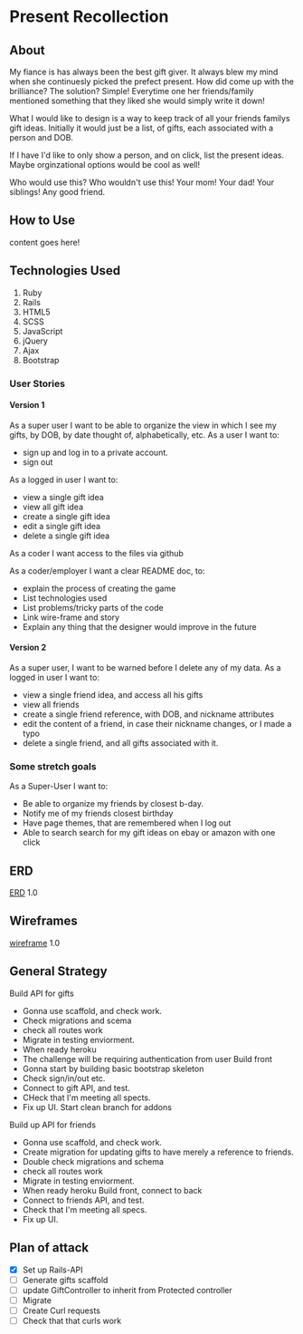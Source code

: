 # Present Recollection

## About

My fiance is has always been the best gift giver.  It always blew my mind when she continuesly picked the prefect present.
How did come up with the brilliance?
The solution? Simple!
Everytime one her friends/family mentioned something that they liked she would simply write it down!

What I would like to design is a way to keep track of all your friends familys gift ideas.
Initially it would just be a list, of gifts, each associated with a person and DOB.

If I have I'd like to only show a person, and on click, list the present ideas.
Maybe orginzational options would be cool as well!

Who would use this? Who wouldn't use this!
Your mom! Your dad! Your siblings!  Any good friend.

## How to Use

content goes here!

## Technologies Used

1. Ruby
1. Rails
1.    HTML5
1.    SCSS
1.    JavaScript
1.    jQuery
1.    Ajax
1.    Bootstrap



### User Stories
#### Version 1
As a super user I want to be able to organize the view in which I see my gifts, by DOB, by date thought of, alphabetically, etc.
As a user I want to:
   - sign up and log in to a private account.
   - sign out

As a logged in user I want to:
   - view a single gift idea
   - view all gift idea
   - create a single gift idea
   - edit a single gift idea
   - delete a single gift idea

As a coder I want access to the files via github

As a coder/employer I want a clear README doc, to:

 - explain the process of creating the game
 - List technologies used
 - List problems/tricky parts of the code
 - Link wire-frame and story
 - Explain any thing that the designer would improve in the future

#### Version 2
As a super user, I want to be warned before I delete any of my data.
As a logged in user I want to:
   - view a single friend idea, and access all his gifts
   - view all friends
   - create a single friend reference, with DOB, and nickname attributes
   - edit the content of a friend, in case their nickname changes, or I made a typo
   - delete a single friend, and all gifts associated with it.

### Some stretch goals
 As a Super-User I want to:
   - Be able to organize my friends by closest b-day.
   - Notify me of my friends closest birthday
   - Have page themes, that are remembered when I log out
   - Able to search search for my gift ideas on ebay or amazon with one click

## ERD
[ERD](https://www.draw.io/?lightbox=1&highlight=0000ff&edit=_blank&layers=1&nav=1&title=Copy%20of%20PresentRecollection2.html#R7V3fd5s4Fv5r8tgcJCEBj026032YntOz3Z2deeohtuKwdUwWkybdv36FDdjoKjaxJUVImZeJZQr4%2ByTdn7r3glzfP3%2Bu8oe7L%2BWcLy9wNH%2B%2BIJ8uMEY0IeJ%2Fzciv7QhmiG5HFlUxb6%2FaDXwr%2FsfbwagdfSzmfD24sC7LZV08DAdn5WrFZ%2FVgLK%2Bq8ml42W25HD71IV9wMPBtli%2Fh6L%2BLeX23HU1ptBv%2FOy8Wd92TUdR%2Bc5PPfiyq8nHVPu8Ck9vNf9uv7%2FPuXu3167t8Xj7tDZG%2FXZDrqizr7V%2F3z9d82YDbwbb9d7%2B98G3%2F3hVf1WP%2BQUvUz3z5yLs33rxX%2FavDYvNreHN9dEGunu6Kmn97yGfNt0%2BCfjF2V98vxSck%2FoTPb1%2FpJ69q%2Frw31L7PZ17e87r6JS5pv8Wkfal28pAOq6cdE4i1Y3f7LHSDecv%2Bor%2F3DgHxRwuCGpBEAQhbiidc3ZbiJ%2B0jw%2F77WHZffFhv5vBHcQGOH553X4q%2FFs3%2F%2F7Xm1bq7lXiJ7d223wHIBVL1ENd1XZU%2F%2BHW5LCsxsipXvHlwsVxKQ%2FmyWKzEx5nAn4vxqwb3Qkzsj%2B0X98V83jxGSeSQah1cxiO4xAouiQYqM0Cl%2BMZfqKkENYNQxwqksQakEQJQ8%2Fu8WAaEdmYRbQzQfsjX66eyCmh6x4qdxBTgMXVPStIxUpKakpIxMyQmPxe3dXhichSZpsRknAIuV8Xsxyq%2F5x4jLismib3tpFuVe4DPyxufsU6GWKfMHtbQwFmILcZnsOlQTnbawhGwkQ6woZz0WeMGewi1t4ckUAcEQC%2BLDWpbdDs3BjoM7ZLf1oeAXQtMi9Xin6VA9NMHtBv5ffMPP5HdyD%2FaX0w22Nd5nd9s3qxBf5nf8OXXcl3URdncv9pee%2FVQFqt6Awu9uqCfNiNVfV2uxI%2FIiw1TPF%2FXT3xd6%2BEQOBsUHCqdDakGDkc4X945PEF7UnGoUoV1cKhShMdwKH7P1byo%2BKxFb10%2BNuOarQQSpRI0MYRGJQ0w04CNypfmDjYskqeNTWyg0v1QFff55gV%2F8F%2F%2BSk04JVMAe2ZKakKXYCCo0%2Bz4RmAK9RTaOwJFIV38hZvIIsmiezCFqmFocNt0DqZxcHAzPNxMYmQRbmhjzvPaY08Vw0OD3uZWksGdGwDNV%2FOPTcR9B%2BAe5vy5qP9s%2Fr6MItZ%2B%2FqvB5pKipPm8Em%2FUXPAhElegbqS9pIFlO%2FCVCzHNN3RscG3uI4%2B9iDWfD4L9EOk9JFVmQjdW8WVeFz%2F54OYqeNsnfG0Mob1NKovFb8ySKE1IkrI4YsNFFEWXKaLCmMnSiKYd6939hQ5czXh7yx2D4CmU4Ms0jhmLUBajRHK9xRG6pFmzYbZvMnxInVcLXoOHbKZJj9e4mXOqXYSGE2hjdG6tgA9Ely6EZOGMwIpSOdt1uMiyBC4gMT2%2FtR%2FbFTTcRFTrabiW9leSvIjEx%2F%2Fwuv7VJtnkj3UphoRFflcuylW%2B%2FL3c%2BAEOGlXbyTdUL7ZzZTh2dKWNXkKj8YR21NnzDNHEzEQTq8%2FaREPds05C5oj1%2FbC39TYZTzdi2u5txwoXkLhH87DrPl9L01qOu8SrA9JRZcRricMzmlAWMUJmOSW36QcUQdVbT1j0D16tGzZww%2BqUgqPDqUX0kI7oUHQyCjnvNlqVINdLegydCoAM29kBcTrU0FFM08soRqz7T4GYsWQBCJkiAqpnnfxWFUIfDS%2BB4BS%2BTeUTKOiGosjvgLfkWUaUoCNsGMsVg2RAGeV5RBywQak7bMAYoM8h8ziT96mMucMF9OQBJt7jsacIo%2FQk5UNDeFZB8ohczjcMSlIKFgg%2Bhp2pGKUCPOjVCSV%2BBnk5tnGZCqcpaIGBdt9DEP0RMyeFOnRK%2BR2joAmS2CDusMFGOMJs2%2BcoG7qtkBCax7Z5Y0feFJCZ8mMFegouej3b9qxzFpYJ0utLPRlHtVOLexU0QXw%2FSCfFSBCJMnfogMZCACft5AVCsEOMjIgrW3e2nyDMLTrbmakj7WGe1TuFbXvCPIHKrufeXZd3K8UpHZ9VKwr03MQd1er9tI0p0%2FUoyaYOUClIfnfhGxJyx0m25sJP3Hbh9%2BkoOwPTIRe%2B4wfWKAPWuUvgQVU6kPiHYlK7E%2F8I9zAdpa%2FeayzSAhPjfA9LYTn07ZI3K4W2ofd8ZLJ3EbtjkaTQIvGdD5rI68Mhaz2d%2FNmMl9f8%2FmmNl6%2Byf34DvksGV8XtJqv3u9euE%2BDGitxJjMugVX1bVrzByXf9Knk1LYk9WqAdHEDhtq7WaJ9qErkj0RWn0fyX6MxZPvq8iz0%2BZhXPaz7%2FnnscE4ER3NiZdCysOJf4%2BDAPkBPm0DrBYa4TuaYwgaWILJIAFd8QSJCrg8ZdYPxtSICqbhAkQInhjF2OI6jnBsGJVCgNCVzc4QRGQkKQ4mCzsljyVUECNDeCIAGkjLqTZoIjGPQIgROgStnsPgJIQNDuC4EEKDEydySGokdMw0hd%2BOytwnIejUt6laKPTACMgAgtc4gRdXFDvxmhqcPiHMF0qQAYkaO0TskRaHmEyEjiTHgQI%2FVxZ88ZSYFkd2jXgkaI%2F4yAqsRv6kjE0AQJkII3dY9gaHEA6N%2BqBm3MMmlDR8c2dGOVQiFw0DAAwB0u%2B3xiWecXgT2Y5NQfM3Ck0DOWRQPFiYrb15Z2bsoo7Zd2lgPvmF0KUNIsYwkjSVfNSn9tZwUB55ytMl2FFy417NBSO%2FUsy6Sq9IJTHfHRJBHVqQ4j9Vv73cNvCsABjtMoQIZE9YgauuMkTnTJtp0GOoHTtB6IXy1wDufLdlUIHBE4FHCLiQ6Bw5B0X5IcvK9JEUNGbJQHZ8iLVLtCYixXmFMv0Fc3hHjl5DBK4qkd4dBILl8TsBoHyx75xJpWQDR1NdAhurvizT1OsTs4xdDI1l1vn0yrwImZevtSey2mCO7aK7iP4xAjiaDFWdd8%2BE1cKzH0EIRAwdCKsZrjoGwtIiF9QuEr8OsVGL0MiFQUV9V7xVyhK0W%2BbOB1rYyTaayOlSLt9rao1vV35w8znYc5Azq%2FxR0FWlTLPDzIrW7iimwCxxuh6AU7tQk2NDadL4WnFe3%2BRMkRtPW0m4Mmq%2BPntfXObIsdh5EixxggHUiVM60qj4pEY2XNFDnK40jEx8MOGrCJsYwNbBhvrvKWIll4OhWdzsSdHMXdWAknRUbwBM6vn4c3dLvb28jRJCsA6cXbpv6NoJnpPd7SwZy%2BJoIVvNX57D6jLSU6dJWVrKANrcuJnJM9T4uTavT0HSWsYD7Zc7B6MbeZazvVfHOtO4vdWT7RfHKtmorVOa5IH9cd2cbTCnG8FNk%2Bi2PUBTI7jq1GtskIP471mJ60sydjfSJ6gnrGMjom3BnePJ%2FG4nqqVA2vAx7pMKss7cL2NmSGIinD84CHjHanjVtBe3JtE8%2FEWtpHOt%2B5Fazf27qYEQaK83nGAh6x8bYtZ6r7MjY2Ax7xlDura8YdbizGAh7xJDunn%2BlIeEuhOcHO6HrRtqoQQvtyEgXCz5Nx2fDAQmIz54hCe8f7%2FUQ622kX78nWzD1zjg8xT4nFPZxCZTyIkIeMObWJ%2BUQLg2ndWewiPtHCX3oRt1kQXdG6GiBt2xseS8pElow0mPV4wxX9o9%2BPuBhm05gvXNGA2m%2F3LGjVE3XqsZXtBKopPvtnaSSDbTPR6%2BSWzO8O2oM7lJJFYx5a872hz5viDIBj00U76ebP5wFP2XHgjfloFd2dffep0K518ttITug2nEYHTs3aCrZo%2FHROs0m22Dxzro%2FA3VhTTUVP7BAciHCyJxY3mBSatSF4EGl3%2FKQDHdlU0RXdxv13aNH0TSGHJmgIkIOtxSbkIwxR207E%2Fhx%2B73aCe61BJ2KqsureU2oN82nMjZgq%2Bl%2F4nFLbt5fY2UIWT76k0Pj022kL4WY2zSBoevpsc2K5k2HUlfawAXYGbU4A9bvT9vXyAEXRSAGvw2mbQQt2HIt2nLY4AeCMrTSuw2mbQVMzEKetAni4txhz2mbhVbYAnQWtSs5MbWuGBLdNvTCDdqb%2FqbUYy3EgDAWdOcjDy9XHIBxsFXCojIfgG8dyBa4otbeP9%2BV5AvONA9D7gpJWQFccU%2FbeUYuzN4UcKuYBQh6l9ux9rCiIC6B2otHVmUU95dwJVcUDYxiP6NxyuJHVc1H%2FebFtW8Xaz23fRNQ0xOMntlZs7qPufiX1PxqFtZ2WSIQS8RuzJEoTkqRMCuVFJLpMEaWEZGlEU9ldMLqrYoYOdVWMCLqk2ab5w%2FZNhk%2FR1y0Jn1XV93i70vPyErtM9EOKqKmuifjkUrkj20tqhobYhEbl%2FdNbJyqeVoDPTJ0oKfU0QwqZYqpOFFaU5dVNMn0nWZAseZRU7QrMsUxgnN53%2F4bcL5xYTBVRNyPcLoI7vJv%2F25FZOedj1hlhqnX25Y%2BvFxsjs19j2%2FsNnyGG9x%2FsJOnSwmOaVp5UA0Sxu%2FZBtv15EGuZByqV3eQ8wO%2FzYOQ8oIr9wOBEGKGAj2gx66491Sc%2FdvCi7JLEcdrU3GE46vqkv9aCSlJw2%2BGNTjaSxMeqbFbQ7nIxGe%2B%2BiEXTXPF%2F) 1.0

##    Wireframes
[wireframe](https://projects.invisionapp.com/freehand/document/Jn0SGLpJr) 1.0

## General Strategy
Build API for gifts
 - Gonna use scaffold, and check work.
 - Check migrations and scema
 - check all routes work
 - Migrate in testing enviorment.
 - When ready heroku
 - The challenge will be requiring authentication from user
Build front
 - Gonna start by building basic bootstrap skeleton
 - Check sign/in/out etc.
 - Connect to gift API, and test.
 - CHeck that I'm meeting all spects.
 - Fix up UI.
Start clean branch for addons

Build up API for friends
- Gonna use scaffold, and check work.
- Create migration for updating gifts to have merely a reference to friends.
- Double check migrations and schema
- check all routes work
- Migrate in testing enviorment.
- When ready heroku
Build front, connect to back
 -  Connect to friends API, and test.
 - Check that I'm meeting all specs.
 - Fix up UI.

##    Plan of attack

  - [x] Set up Rails-API
  - [ ] Generate gifts scaffold
  - [ ] update GiftController to inherit from Protected controller
  - [ ] Migrate
  - [ ] Create Curl requests
  - [ ] Check that that curls work

